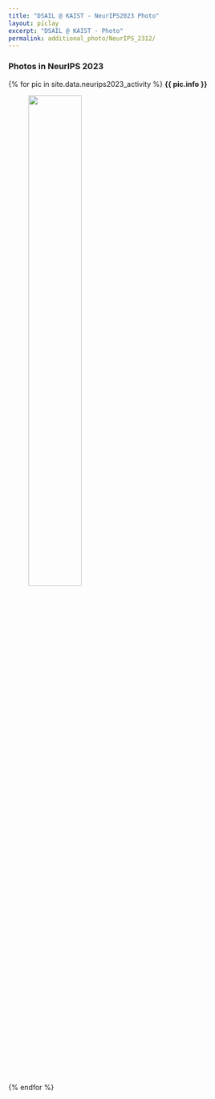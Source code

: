 ```yaml
---
title: "DSAIL @ KAIST - NeurIPS2023 Photo"
layout: piclay
excerpt: "DSAIL @ KAIST - Photo"
permalink: additional_photo/NeurIPS_2312/
---
```


<div class="container-fluid">
<div class="row">
<div id="textid" class="col-sm-12">
<h3> Photos in NeurIPS 2023 </h3>
{% for pic in site.data.neurips2023_activity %}
<strong>
{{ pic.info }}
</strong>
<figure>
<img src="{{ site.url }}{{ site.baseurl }}/images/activity/NeurIPS2023/{{ pic.image }}" width="50%" />
</figure>
{% endfor %}
</div>
</div>
</div>

